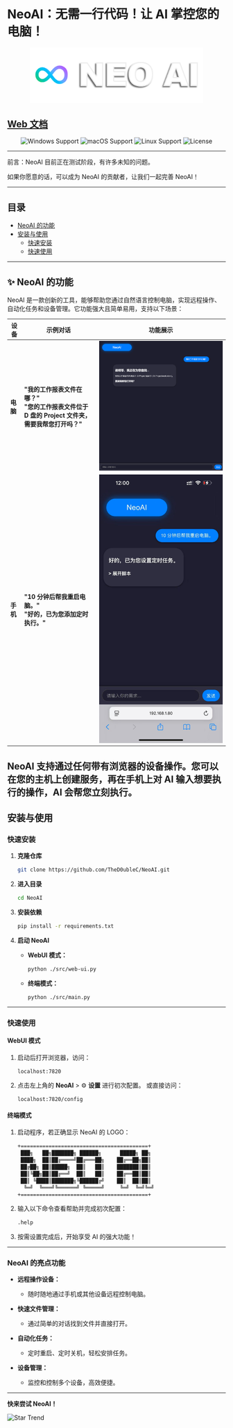 # NeoAI：无需一行代码！让 AI 掌控您的电脑！

<p align="center">
  <img src="images/LOGO.png" alt="Logo" width="400" />
</p>

## [Web 文档](https://thed0ublec.github.io/NeoAI)

<section align="center">
  <img src="https://img.shields.io/badge/platform-Windows-blue?style=for-the-badge" alt="Windows Support">
  <img src="https://img.shields.io/badge/platform-macOS-lightgreen?style=for-the-badge" alt="macOS Support">
  <img src="https://img.shields.io/badge/platform-Linux-green?style=for-the-badge" alt="Linux Support">
  <img src="https://img.shields.io/badge/license-MIT-blue?style=for-the-badge" alt="License">
</section>

---

前言：NeoAI 目前正在测试阶段，有许多未知的问题。

如果你愿意的话，可以成为 NeoAI 的贡献者，让我们一起完善 NeoAI！

---

## **目录**

- [NeoAI 的功能](#neoai-的功能)
- [安装与使用](#安装与使用)
  - [快速安装](#快速安装)
  - [快速使用](#快速使用)

---

## **✨ NeoAI 的功能**

NeoAI 是一款创新的工具，能够帮助您通过自然语言控制电脑，实现远程操作、自动化任务和设备管理。它功能强大且简单易用，支持以下场景：

| 设备     | 示例对话                                                                                               | 功能展示            |
| -------- | ------------------------------------------------------------------------------------------------------ | ------------------- |
| **电脑** | **"我的工作报表文件在哪？"** <br> **"您的工作报表文件位于 D 盘的 Project 文件夹，需要我帮您打开吗？"** | ![PC](images/PC.png)       |
| **手机** | **"10 分钟后帮我重启电脑。"** <br> **"好的，已为您添加定时执行。"**                                    | ![Phone](images/Phone.jpg) |

## NeoAI 支持通过任何带有浏览器的设备操作。您可以在您的主机上创建服务，再在手机上对 AI 输入想要执行的操作，AI 会帮您立刻执行。

## **安装与使用**

### **快速安装**

1. **克隆仓库**

   ```bash
   git clone https://github.com/TheD0ubleC/NeoAI.git
   ```

2. **进入目录**

   ```bash
   cd NeoAI
   ```

3. **安装依赖**

   ```bash
   pip install -r requirements.txt
   ```

4. **启动 NeoAI**

   - **WebUI 模式：**

     ```bash
     python ./src/web-ui.py
     ```

   - **终端模式：**
     ```bash
     python ./src/main.py
     ```

---

### **快速使用**

#### **WebUI 模式**

1. 启动后打开浏览器，访问：

   ```
   localhost:7820
   ```

2. 点击左上角的 **NeoAI** > ⚙️ **设置** 进行初次配置。
   或直接访问：
   ```
   localhost:7820/config
   ```

#### **终端模式**

1. 启动程序，若正确显示 NeoAI 的 LOGO：

   ```
   +=========================================+
    ███╗   ██╗███████╗ ██████╗      █████╗ ██╗
    ████╗  ██║██╔════╝██╔═══██╗    ██╔══██╗██║
    ██╔██╗ ██║█████╗  ██║   ██║    ███████║██║
    ██║╚██╗██║██╔══╝  ██║   ██║    ██╔══██║██║
    ██║ ╚████║███████╗╚██████╔╝    ██║  ██║██║
     ╚═╝  ╚═══╝╚══════╝ ╚═════╝     ╚═╝  ╚═╝╚═╝
   +=========================================+
   ```

2. 输入以下命令查看帮助并完成初次配置：

   ```bash
   .help
   ```

3. 按需设置完成后，开始享受 AI 的强大功能！

---

### **NeoAI 的亮点功能**

- **远程操作设备：**

  - 随时随地通过手机或其他设备远程控制电脑。

- **快速文件管理：**

  - 通过简单的对话找到文件并直接打开。

- **自动化任务：**

  - 定时重启、定时关机，轻松安排任务。

- **设备管理：**
  - 监控和控制多个设备，高效便捷。

---

**快来尝试 NeoAI！**

![Star Trend](https://starchart.cc/thed0ublec/neoai.svg)
